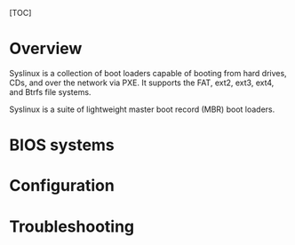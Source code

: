 [TOC]

# Overview
Syslinux is a collection of boot loaders capable of booting from hard drives, CDs, and over the network via PXE. It supports the FAT, ext2, ext3, ext4, and Btrfs file systems.

Syslinux is a suite of lightweight master boot record (MBR) boot loaders.

# BIOS systems

# Configuration

# Troubleshooting

